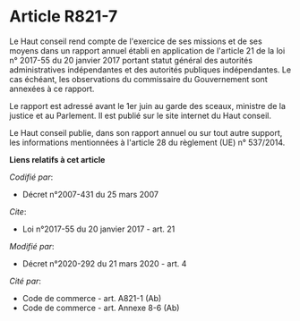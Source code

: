 # Article R821-7

Le Haut conseil rend compte de l'exercice de ses missions et de ses moyens dans un rapport annuel établi en application de
l'article 21 de la loi n° 2017-55 du 20 janvier 2017 portant statut général des autorités administratives indépendantes et
des autorités publiques indépendantes. Le cas échéant, les observations du commissaire du Gouvernement sont annexées à ce
rapport.

Le rapport est adressé avant le 1er juin au garde des sceaux, ministre de la justice et au Parlement. Il est publié sur le
site internet du Haut conseil.

Le Haut conseil publie, dans son rapport annuel ou sur tout autre support, les informations mentionnées à l'article 28 du
règlement (UE) n° 537/2014.

**Liens relatifs à cet article**

_Codifié par_:

  - Décret n°2007-431 du 25 mars 2007

_Cite_:

  - Loi n°2017-55 du 20 janvier 2017 - art. 21

_Modifié par_:

  - Décret n°2020-292 du 21 mars 2020 - art. 4

_Cité par_:

  - Code de commerce - art. A821-1 (Ab)
  - Code de commerce - art. Annexe 8-6 (Ab)
